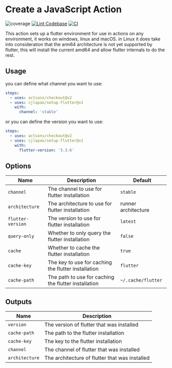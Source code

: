 # Create a JavaScript Action

![coverage](https://raw.githubusercontent.com/cjlapao/setup-flutter/main/badges/coverage.svg)
[![Lint Codebase](https://github.com/cjlapao/setup-flutter/actions/workflows/linter.yml/badge.svg)](https://github.com/cjlapao/setup-flutter/actions/workflows/linter.yml)
[![CI](https://github.com/cjlapao/setup-flutter/actions/workflows/ci.yml/badge.svg)](https://github.com/cjlapao/setup-flutter/actions/workflows/ci.yml)

This action sets up a flutter environment for use in actions on any environment, it works on windows, linux and macOS.
in Linux it does take into consideration that the arm64 architecture is not yet supported by flutter, this will install the current amd64 and allow flutter internals to do the rest.

## Usage

you can define what channel you want to use:
```yaml
steps:
  - uses: actions/checkout@v2
  - uses: cjlapao/setup-flutter@v1
    with:
      channel: 'stable'
```

or you can define the version you want to use:
```yaml
steps:
  - uses: actions/checkout@v2
  - uses: cjlapao/setup-flutter@v1
    with:
      flutter-version: '3.3.6'
```

## Options

| Name              | Description                                          | Default             |
| ----------------- | ---------------------------------------------------- | ------------------- |
| `channel`         | The channel to use for flutter installation          | `stable`            |
| `architecture`    | The architecture to use for flutter installation     | runner architecture |
| `flutter-version` | The version to use for flutter installation          | `latest`            |
| `query-only`      | Whether to only query the flutter installation       | `false`             |
| `cache`           | Whether to cache the flutter installation            | `true`              |
| `cache-key`       | The key to use for caching the flutter installation  | `flutter`           |
| `cache-path`      | The path to use for caching the flutter installation | `~/.cache/flutter`  |

## Outputs

| Name           | Description                                    |
| -------------- | ---------------------------------------------- |
| `version`      | The version of flutter that was installed      |
| `cache-path`   | The path to the flutter installation           |
| `cache-key`    | The key to the flutter installation            |
| `channel`      | The channel of flutter that was installed      |
| `architecture` | The architecture of flutter that was installed |

